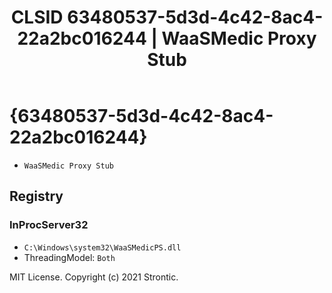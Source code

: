 ﻿---
title: "CLSID 63480537-5d3d-4c42-8ac4-22a2bc016244 | WaaSMedic Proxy Stub"
excerpt: What is COM-Object CLSID 63480537-5d3d-4c42-8ac4-22a2bc016244?
---

# {63480537-5d3d-4c42-8ac4-22a2bc016244}

* `WaaSMedic Proxy Stub`

## Registry


### InProcServer32

* `C:\Windows\system32\WaaSMedicPS.dll`
* ThreadingModel: `Both`

MIT License. Copyright (c) 2021 Strontic.


